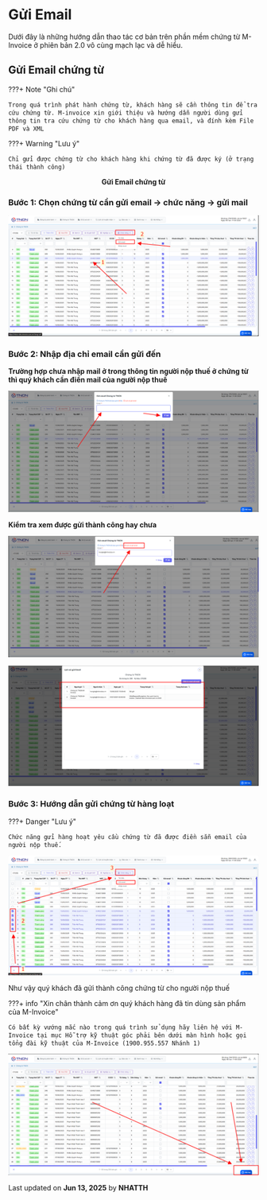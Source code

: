 # **Gửi Email**

Dưới đây là những hướng dẫn thao tác cơ bản trên phần mềm chứng từ M-Invoice ở phiên bản 2.0 vô cùng mạch lạc và dễ hiểu.

## **Gửi Email chứng từ**

???+ Note "Ghi chú"

    Trong quá trình phát hành chứng từ, khách hàng sẽ cần thông tin để tra cứu chứng từ. M-invoice xin giới thiệu và hướng dẫn người dùng gửi thông tin tra cứu chứng từ cho khách hàng qua email, và đính kèm File PDF và XML

???+ Warning "Lưu ý"

    Chỉ gửi được chứng từ cho khách hàng khi chứng từ đã được ký (ở trạng thái thành công)

<p align="center" style="font-weight: bold;">Gửi Email chứng từ</p>

### **Bước 1: Chọn chứng từ cần gửi email -> chức năng -> gửi mail**

![Hình 1](../assets/images/chung-tu/ct_guimail_1.png)

### **Bước 2: Nhập địa chỉ email cần gửi đến**

**Trường hợp chưa nhập mail ở trong thông tin người nộp thuế ở chứng từ thì quý khách cần điền mail của người nộp thuế**

![Hình 2](../assets/images/chung-tu/ct_guimail_2.png)

**Kiểm tra xem được gửi thành công hay chưa**

![Hình 3](../assets/images/chung-tu/ct_guimail_3.png)

![Hình 4](../assets/images/chung-tu/ct_guimail_4.png)

### **Bước 3: Hướng dẫn gửi chứng từ hàng loạt**

???+ Danger "Lưu ý"

    Chức năng gửi hàng hoạt yêu cầu chứng từ đã được điền sẵn email của người nộp thuế.

![Hình 5](../assets/images/chung-tu/ct_guimail_5.png)

Như vậy quý khách đã gửi thành công chứng từ cho người nộp thuế

???+ info "Xin chân thành cảm ơn quý khách hàng đã tin dùng sản phẩm của M-Invoice"

    Có bất kỳ vướng mắc nào trong quá trình sử dụng hãy liên hệ với M-Invoice tại mục Hỗ trợ kỹ thuật góc phải bên dưới màn hình hoặc gọi tổng đài kỹ thuật của M-Invoice (1900.955.557 Nhánh 1)

![Hình 5](../assets/images/chung-tu/hotro.png)

<div class="last-updated">Last updated on <strong>Jun 13, 2025</strong> by <strong>NHATTH</strong></div>
